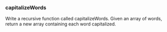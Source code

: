### capitalizeWords

Write a recursive function called capitalizeWords. Given an array of words, return a new array containing each word capitalized.